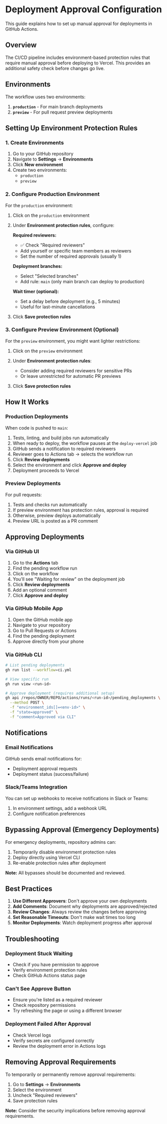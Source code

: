 # Deployment Approval Configuration

This guide explains how to set up manual approval for deployments in GitHub Actions.

## Overview

The CI/CD pipeline includes environment-based protection rules that require manual approval before deploying to Vercel. This provides an additional safety check before changes go live.

## Environments

The workflow uses two environments:

1. **`production`** - For main branch deployments
2. **`preview`** - For pull request preview deployments

## Setting Up Environment Protection Rules

### 1. Create Environments

1. Go to your GitHub repository
2. Navigate to **Settings** → **Environments**
3. Click **New environment**
4. Create two environments:
   - `production`
   - `preview`

### 2. Configure Production Environment

For the `production` environment:

1. Click on the `production` environment
2. Under **Environment protection rules**, configure:

   **Required reviewers:**

   - ✅ Check "Required reviewers"
   - Add yourself or specific team members as reviewers
   - Set the number of required approvals (usually 1)

   **Deployment branches:**

   - Select "Selected branches"
   - Add rule: `main` (only main branch can deploy to production)

   **Wait timer (optional):**

   - Set a delay before deployment (e.g., 5 minutes)
   - Useful for last-minute cancellations

3. Click **Save protection rules**

### 3. Configure Preview Environment (Optional)

For the `preview` environment, you might want lighter restrictions:

1. Click on the `preview` environment
2. Under **Environment protection rules**:

   - Consider adding required reviewers for sensitive PRs
   - Or leave unrestricted for automatic PR previews

3. Click **Save protection rules**

## How It Works

### Production Deployments

When code is pushed to `main`:

1. Tests, linting, and build jobs run automatically
2. When ready to deploy, the workflow pauses at the `deploy-vercel` job
3. GitHub sends a notification to required reviewers
4. Reviewer goes to Actions tab → selects the workflow run
5. Click **Review deployments**
6. Select the environment and click **Approve and deploy**
7. Deployment proceeds to Vercel

### Preview Deployments

For pull requests:

1. Tests and checks run automatically
2. If preview environment has protection rules, approval is required
3. Otherwise, preview deploys automatically
4. Preview URL is posted as a PR comment

## Approving Deployments

### Via GitHub UI

1. Go to the **Actions** tab
2. Find the pending workflow run
3. Click on the workflow
4. You'll see "Waiting for review" on the deployment job
5. Click **Review deployments**
6. Add an optional comment
7. Click **Approve and deploy**

### Via GitHub Mobile App

1. Open the GitHub mobile app
2. Navigate to your repository
3. Go to Pull Requests or Actions
4. Find the pending deployment
5. Approve directly from your phone

### Via GitHub CLI

```bash
# List pending deployments
gh run list --workflow=ci.yml

# View specific run
gh run view <run-id>

# Approve deployment (requires additional setup)
gh api /repos/OWNER/REPO/actions/runs/<run-id>/pending_deployments \
  --method POST \
  -f "environment_ids[]=<env-id>" \
  -f "state=approved" \
  -f "comment=Approved via CLI"
```

## Notifications

### Email Notifications

GitHub sends email notifications for:

- Deployment approval requests
- Deployment status (success/failure)

### Slack/Teams Integration

You can set up webhooks to receive notifications in Slack or Teams:

1. In environment settings, add a webhook URL
2. Configure notification preferences

## Bypassing Approval (Emergency Deployments)

For emergency deployments, repository admins can:

1. Temporarily disable environment protection rules
2. Deploy directly using Vercel CLI
3. Re-enable protection rules after deployment

**Note:** All bypasses should be documented and reviewed.

## Best Practices

1. **Use Different Approvers**: Don't approve your own deployments
2. **Add Comments**: Document why deployments are approved/rejected
3. **Review Changes**: Always review the changes before approving
4. **Set Reasonable Timeouts**: Don't make wait times too long
5. **Monitor Deployments**: Watch deployment progress after approval

## Troubleshooting

### Deployment Stuck Waiting

- Check if you have permission to approve
- Verify environment protection rules
- Check GitHub Actions status page

### Can't See Approve Button

- Ensure you're listed as a required reviewer
- Check repository permissions
- Try refreshing the page or using a different browser

### Deployment Failed After Approval

- Check Vercel logs
- Verify secrets are configured correctly
- Review the deployment error in Actions logs

## Removing Approval Requirements

To temporarily or permanently remove approval requirements:

1. Go to **Settings** → **Environments**
2. Select the environment
3. Uncheck "Required reviewers"
4. Save protection rules

**Note:** Consider the security implications before removing approval requirements.

